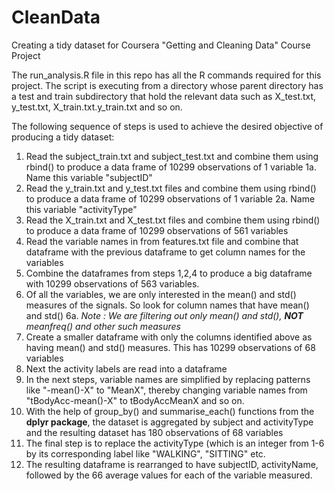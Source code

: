 CleanData
=========

Creating a tidy dataset for Coursera "Getting and Cleaning Data" Course Project

The run_analysis.R file in this repo has all the R commands required for this project.
The script is executing from a directory whose parent directory has a test and train subdirectory that hold the
relevant data such as X_test.txt, y_test.txt, X_train.txt.y_train.txt and so on.

The following sequence of steps is used to achieve the desired objective of producing a tidy dataset:

 1. Read the subject_train.txt and subject_test.txt and combine them using rbind() to produce a data frame of 10299 observations of 1 variable
 1a. Name this variable "subjectID"
 2. Read the y_train.txt and y_test.txt files and combine them using rbind() to produce a data frame of 10299 observations of 1 variable
 2a. Name this variable "activityType"
 3. Read the X_train.txt and X_test.txt files and combine them using rbind() to produce a data frame of 10299 observations of 561 variables
 4. Read the variable names in from features.txt file and combine that dataframe with the previous dataframe to get column names for the variables
 5. Combine the dataframes from steps 1,2,4 to produce a big dataframe with 10299 observations of 563 variables.
 6. Of all the variables, we are only interested in the mean() and std() measures of the signals. So look for column names that have mean() and std()
 6a. *Note : We are filtering out only mean() and std(), **NOT** meanfreq() and other such measures*
 7. Create a smaller dataframe with only the columns identified above as having mean() and std() measures. This has 10299 observations of 68 variables
 8. Next the activity labels are read into a dataframe
 9. In the next steps, variable names are simplified by replacing patterns like "-mean()-X" to "MeanX", thereby changing variable names from "tBodyAcc-mean()-X" to tBodyAccMeanX and so on.
 10. With the help of  group_by() and summarise_each() functions from the **dplyr package**, the dataset is aggregated by subject and activityType and the resulting dataset has 180 observations of 68 variables
 11. The final step is to replace the activityType (which is an integer from 1-6 by its corresponding label like "WALKING", "SITTING" etc.
 12. The resulting dataframe is rearranged to have subjectID, activityName, followed by the 66 average values for each of the variable measured.